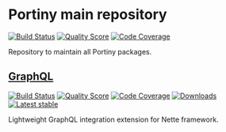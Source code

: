 # Portiny main repository

[![Build Status](https://img.shields.io/travis/portiny/portiny.svg?style=flat-square)](https://travis-ci.org/portiny/portiny)
[![Quality Score](https://img.shields.io/scrutinizer/g/portiny/portiny.svg?style=flat-square)](https://scrutinizer-ci.com/g/portiny/portiny)
[![Code Coverage](https://img.shields.io/scrutinizer/coverage/g/portiny/portiny.svg?style=flat-square)](https://scrutinizer-ci.com/g/portiny/portiny)

Repository to maintain all Portiny packages.

## [GraphQL](https://github.com/portiny/graphql)

[![Build Status](https://img.shields.io/travis/portiny/graphql.svg?style=flat-square)](https://travis-ci.org/portiny/graphql)
[![Quality Score](https://img.shields.io/scrutinizer/g/portiny/graphql.svg?style=flat-square)](https://scrutinizer-ci.com/g/portiny/graphql)
[![Code Coverage](https://img.shields.io/scrutinizer/coverage/g/portiny/graphql.svg?style=flat-square)](https://scrutinizer-ci.com/g/portiny/graphql)
[![Downloads](https://img.shields.io/packagist/dt/portiny/graphql.svg?style=flat-square)](https://packagist.org/packages/portiny/graphql)
[![Latest stable](https://img.shields.io/github/release/portiny/graphql.svg?style=flat-square)](https://packagist.org/packages/portiny/graphql)

Lightweight GraphQL integration extension for Nette framework.
